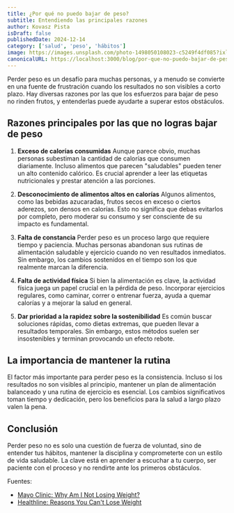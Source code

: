 ```yaml
---
title: ¿Por qué no puedo bajar de peso?
subtitle: Entendiendo las principales razones
author: Kovasz Pista
isDraft: false
publishedDate: 2024-12-14
category: ['salud', 'peso', 'hábitos']
image: https://images.unsplash.com/photo-1498050108023-c5249f4df085?ixlib=rb-4.0.3&ixid=MnwxMjA3fDB8MHxwaG90by1wYWdlfHx8fGVufDB8fHx8&auto=format&fit=crop&w=1472&q=80
canonicalURL: https://localhost:3000/blog/por-que-no-puedo-bajar-de-peso
---
```


Perder peso es un desafío para muchas personas, y a menudo se convierte en una fuente de frustración cuando los resultados no son visibles a corto plazo. Hay diversas razones por las que los esfuerzos para bajar de peso no rinden frutos, y entenderlas puede ayudarte a superar estos obstáculos.

## Razones principales por las que no logras bajar de peso

1. **Exceso de calorías consumidas**
   Aunque parece obvio, muchas personas subestiman la cantidad de calorías que consumen diariamente. Incluso alimentos que parecen "saludables" pueden tener un alto contenido calórico. Es crucial aprender a leer las etiquetas nutricionales y prestar atención a las porciones.

2. **Desconocimiento de alimentos altos en calorías**
   Algunos alimentos, como las bebidas azucaradas, frutos secos en exceso o ciertos aderezos, son densos en calorías. Esto no significa que debas evitarlos por completo, pero moderar su consumo y ser consciente de su impacto es fundamental.

3. **Falta de constancia**
   Perder peso es un proceso largo que requiere tiempo y paciencia. Muchas personas abandonan sus rutinas de alimentación saludable y ejercicio cuando no ven resultados inmediatos. Sin embargo, los cambios sostenidos en el tiempo son los que realmente marcan la diferencia.

4. **Falta de actividad física**
   Si bien la alimentación es clave, la actividad física juega un papel crucial en la pérdida de peso. Incorporar ejercicios regulares, como caminar, correr o entrenar fuerza, ayuda a quemar calorías y a mejorar la salud en general.

5. **Dar prioridad a la rapidez sobre la sostenibilidad**
   Es común buscar soluciones rápidas, como dietas extremas, que pueden llevar a resultados temporales. Sin embargo, estos métodos suelen ser insostenibles y terminan provocando un efecto rebote.

## La importancia de mantener la rutina

El factor más importante para perder peso es la consistencia. Incluso si los resultados no son visibles al principio, mantener un plan de alimentación balanceado y una rutina de ejercicio es esencial. Los cambios significativos toman tiempo y dedicación, pero los beneficios para la salud a largo plazo valen la pena.

## Conclusión

Perder peso no es solo una cuestión de fuerza de voluntad, sino de entender tus hábitos, mantener la disciplina y comprometerte con un estilo de vida saludable. La clave está en aprender a escuchar a tu cuerpo, ser paciente con el proceso y no rendirte ante los primeros obstáculos.

Fuentes:

- [Mayo Clinic: Why Am I Not Losing Weight?](https://www.mayoclinic.org)
- [Healthline: Reasons You Can't Lose Weight](https://www.healthline.com)

